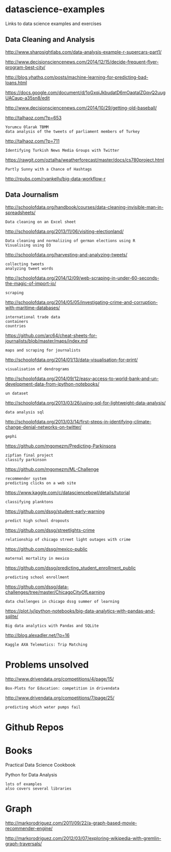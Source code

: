 # datascience-examples

Links to data science examples and exercises

Data Cleaning and Analysis
--------------------------

http://www.sharpsightlabs.com/data-analysis-example-r-supercars-part1/

http://www.decisionsciencenews.com/2014/12/15/decide-frequent-flyer-program-best-city/

http://blog.yhathq.com/posts/machine-learning-for-predicting-bad-loans.html

https://docs.google.com/document/d/1oGxqiJkbudatD6mOaqtalZGqvQ2uugUACaup-a35sn8/edit

http://www.decisionsciencenews.com/2014/10/29/getting-old-baseball/

http://talhaoz.com/?p=653

	Yorumcu Olarak TBMM
	data analysis of the tweets of parliament members of Turkey

http://talhaoz.com/?p=711

	Identifying Turkish News Media Groups with Twitter

https://rawgit.com/oztalha/weatherforecast/master/docs/cs780project.html

	Partly Sunny with a Chance of Hashtags 

http://rpubs.com/ryankelly/big-data-workflow-r

Data Journalism
---------------

http://schoolofdata.org/handbook/courses/data-cleaning-invisible-man-in-spreadsheets/

	Data cleaning on an Excel sheet

http://schoolofdata.org/2013/11/06/visiting-electionland/

	Data cleaning and normalizing of german elections using R
	Visualising using D3

http://schoolofdata.org/harvesting-and-analyzing-tweets/

	collecting tweets
	analyzing tweet words

http://schoolofdata.org/2014/12/09/web-scraping-in-under-60-seconds-the-magic-of-import-io/

	scraping

http://schoolofdata.org/2014/05/05/investigating-crime-and-corruption-with-maritime-databases/

	international trade data
	containers
	countries

https://github.com/arc64/cheat-sheets-for-journalists/blob/master/maps/index.md

	maps and scraping for journalists

http://schoolofdata.org/2014/01/13/data-visualisation-for-print/

	visualisation of dendrograms

http://schoolofdata.org/2014/09/12/easy-access-to-world-bank-and-un-development-data-from-ipython-notebooks/

	un dataset

http://schoolofdata.org/2013/03/26/using-sql-for-lightweight-data-analysis/

	data analysis sql

http://schoolofdata.org/2013/03/14/first-steps-in-identifying-climate-change-denial-networks-on-twitter/
	
	gephi

https://github.com/mgomezm/Predicting-Parkinsons
	
	zipfian final project
	classify parkinson

https://github.com/mgomezm/ML-Challenge

	recommender system 
	predicting clicks on a web site

https://www.kaggle.com/c/datasciencebowl/details/tutorial

	classifying planktons

https://github.com/dssg/student-early-warning

	predict high school dropouts

https://github.com/dssg/streetlights-crime

	relationship of chicago street light outages with crime

https://github.com/dssg/mexico-public

	maternal mortality in mexico

https://github.com/dssg/predicting_student_enrollment_public

	predicting school enrollment

https://github.com/dssg/data-challenges/tree/master/ChicagoCityOfLearning

	data challenges in chicago dssg summer of learning

https://plot.ly/ipython-notebooks/big-data-analytics-with-pandas-and-sqlite/

	Big data analytics with Pandas and SQLite 

http://blog.alexadler.net/?p=16

	Kaggle AXA Telematics: Trip Matching

Problems unsolved
=================

http://www.drivendata.org/competitions/4/page/15/

	Box-Plots for Education: competition in drivendata

http://www.drivendata.org/competitions/7/page/25/

	predicting which water pumps fail

Github Repos
============

Books
=====

Practical Data Science Cookbook

Python for Data Analysis

	lots of examples
	also covers several libraries

Graph
=====

http://markorodriguez.com/2011/09/22/a-graph-based-movie-recommender-engine/

http://markorodriguez.com/2012/03/07/exploring-wikipedia-with-gremlin-graph-traversals/

